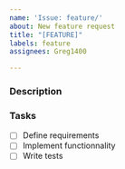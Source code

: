 ```yaml
---
name: 'Issue: feature/'
about: New feature request
title: "[FEATURE]"
labels: feature
assignees: Greg1400

---
```


### Description

### Tasks
- [ ] Define requirements
- [ ] Implement functionnality
- [ ] Write tests
